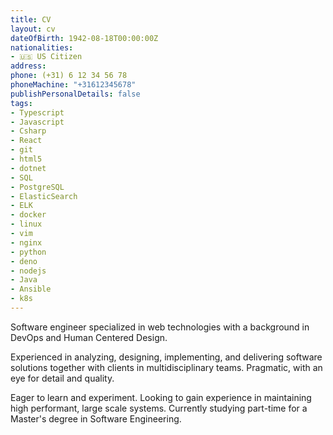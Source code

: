 ```yaml
---
title: CV
layout: cv
dateOfBirth: 1942-08-18T00:00:00Z
nationalities:
- 🇺🇸 US Citizen
address:
phone: (+31) 6 12 34 56 78
phoneMachine: "+31612345678"
publishPersonalDetails: false
tags:
- Typescript
- Javascript
- Csharp
- React
- git
- html5
- dotnet
- SQL
- PostgreSQL
- ElasticSearch
- ELK
- docker
- linux
- vim
- nginx
- python
- deno
- nodejs
- Java
- Ansible
- k8s
---
```


Software engineer specialized in web technologies with a background in DevOps and Human Centered Design. 

Experienced in analyzing, designing, implementing, and delivering software solutions together with clients in multidisciplinary teams. Pragmatic, with an eye for detail and quality.

Eager to learn and experiment. Looking to gain experience in maintaining high performant, large scale systems. Currently studying part-time for a Master's degree in Software Engineering.